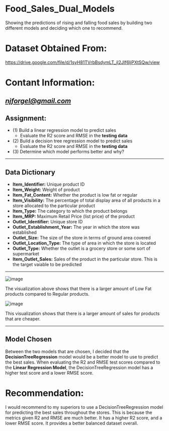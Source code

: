 # Food_Sales_Dual_Models
Showing the predictions of rising and falling food sales by building two different models and deciding which one to recommend.

# Dataset Obtained From:
https://drive.google.com/file/d/1syH81TVrbBsdymLT_jl2JIf6IjPXtSQw/view

# Contant Information:
*njforgel@gmail.com*
---
## **Assignment:**
- (1) Build a linear regression model to predict sales
  - Evaluate the R2 score and RMSE in the **testing data**
- (2) Build a decision tree regression model to predict sales
  - Evaluate the R2 score and RMSE in the **testing data**
- (3) Determine which model performs better and why?
 
 ---
 
 ## **Data Dictionary**
 
 - **Item_Identifier:** Unique product ID
 - **Item_Weight:** Weight of product
 - **Item_Fat_Content:** Whether the product is low fat or regular
 - **Item_Visibility:** The percentage of total display area of all products in a store allocated to the particular product
 - **Item_Type:** The category to which the product belongs
 - **Item_MRP:** Maximum Retail Price (list price) of the product
 - **Outlet_Identifier:** Unique store ID
 - **Outlet_Establishment_Year:** The year in which the store was established
 - **Outlet_Size:** The size of the store in terms of ground area covered
 - **Outlet_Location_Type:** The type of area in which the store is located
 - **Outlet_Type:** Whether the outlet is a grocery store or some sort of supermarket
 - **Item_Outlet_Sales:** Sales of the product in the particular store. This is the target vaiable to be predicted

---

![image](https://user-images.githubusercontent.com/107963606/197619088-5cc97236-059e-4672-bb4b-90f6296cddca.png)

The visualization above shows that there is a larger amount of Low Fat products compared to Regular products. 



![image](https://user-images.githubusercontent.com/107963606/197619557-c9d94852-2127-4623-9199-1e21c6a07b2c.png)

This visualization shows that there is a larger amount of sales for products that are cheaper.

---

## **Model Chosen**

Between the two models that are chosen, I decided that the **DecisionTreeRegression** model would be a better model to use to predict the best sales. When evaluating the R2 and RMSE test scores compared to the **Linear Regression Model**, the DecisionTreeRegression model has a higher test score and a lower RMSE score.

# Recommendation:

I would recommend to my superiors to use a DecisionTreeRegression model for predicting the best sales throughout the stores. This is because the metrics given R2 and RMSE are much better. It has a higher R2 score, and a lower RMSE score. It provides a better balanced dataset overall.
